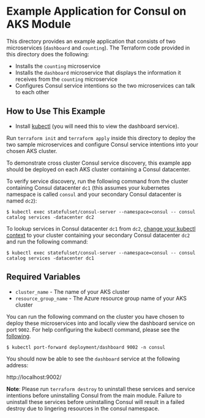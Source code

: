 # Example Application for Consul on AKS Module

This directory provides an example application that consists of two
microservices (`dashboard` and `counting`). The Terraform code provided in this
directory does the following:

- Installs the `counting` microservice
- Installs the `dashboard` microservice that displays the information it
  receives from the `counting` microservice 
- Configures Consul service intentions so the two microservices can talk to each
  other

## How to Use This Example

- Install [kubectl](https://kubernetes.io/docs/reference/kubectl/) (you will
  need this to view the dashboard service).

Run `terraform init` and `terraform apply` inside this directory to deploy the
two sample microservices and configure Consul service intentions into your
chosen AKS cluster. 

To demonstrate cross cluster Consul service discovery, this example app should
be deployed on each AKS cluster containing a Consul datacenter.

To verify service discovery, run the following command from the cluster
containing Consul datacenter `dc1` (this assumes your kubernetes namespace is
called `consul` and your secondary Consul datacenter is named `dc2`):

```shell
$ kubectl exec statefulset/consul-server --namespace=consul -- consul catalog services -datacenter dc2
```

To lookup services in Consul datacenter `dc1` from `dc2`, [change your kubectl
context](https://github.com/hashicorp/terraform-azure-consul-ent-k8s/tree/main/examples/prereqs_quickstart#a-note-on-using-kubectl)
to your cluster containing your secondary Consul datacenter `dc2` and run the
following command:

```shell
$ kubectl exec statefulset/consul-server --namespace=consul -- consul catalog services -datacenter dc1
```

## Required Variables

- `cluster_name` - The name of your AKS cluster
- `resource_group_name` - The Azure resource group name of your AKS cluster

You can run the following command on the cluster you have chosen to deploy these
microservices into and locally view the dashboard service on port `9002`. For
help configuring the kubectl command, please see the
[following](https://github.com/hashicorp/terraform-azure-consul-ent-k8s/blob/main/examples/prereqs_quickstart/README.md#a-note-on-using-kubectl).

```shell
$ kubectl port-forward deployment/dashboard 9002 -n consul
```

You should now be able to see the `dashboard` service at the following address:

http://localhost:9002/

**Note**: Please run `terraform destroy` to uninstall these services and service
intentions before uninstalling Consul from the main module. Failure to uninstall
these services before uninstalling Consul will result in a failed destroy due to
lingering resources in the consul namespace.
